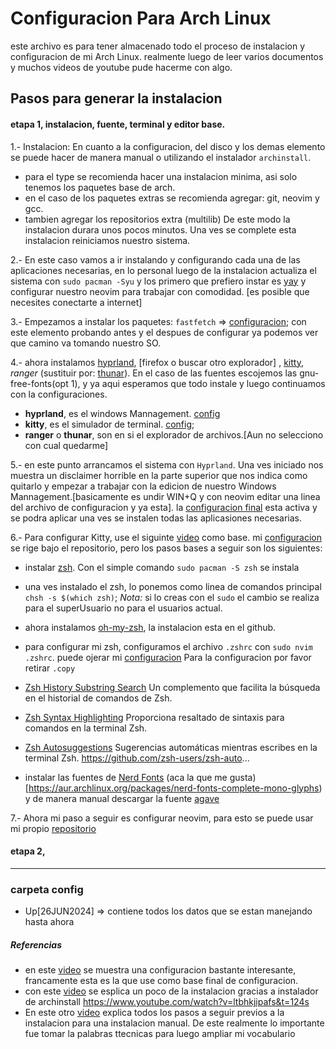 # Configuracion Para Arch Linux

este archivo es para tener almacenado todo el proceso de instalacion y configuracion de mi Arch Linux. realmente luego de leer varios documentos y muchos videos de youtube pude hacerme con algo. 

## Pasos para generar la instalacion

#### etapa 1, instalacion, fuente, terminal y editor base.

1.- Instalacion: En cuanto a la configuracion, del disco y los demas elemento se puede hacer de manera manual o utilizando el instalador `archinstall`. 
 * para el type se recomienda hacer una instalacion minima, asi solo tenemos los paquetes base de arch.
 * en el caso de los paquetes extras se recomienda agregar: git, neovim y gcc.
 * tambien agregar los repositorios extra (multilib)
 De este modo la instalacion durara unos pocos minutos. Una ves se complete esta instalacion reiniciamos nuestro sistema. 

2.- En este caso vamos a ir instalando y configurando cada una de las aplicaciones necesarias, en lo personal luego de la instalacion actualiza el sistema con `sudo pacman -Syu` y los primero que prefiero instar  es [yay](https://github.com/Jguer/yay?tab=readme-ov-file) y configurar nuestro neovim para trabajar con comodidad. [es posible que necesites conectarte a internet]

3.- Empezamos a instalar los paquetes: `fastfetch` => [configuracion](./config/fastfetch/config.jsonc); con este elemento probando antes y el despues de configurar ya podemos ver que camino va tomando nuestro SO.

4.- ahora instalamos [hyprland](https://wiki.archlinux.org/title/Hyprland), [firefox o buscar otro explorador] , [kitty](https://wiki.archlinux.org/title/Kitty), _ranger_ (sustituir por: [thunar](https://wiki.archlinux.org/title/thunar)). En el caso de las fuentes escojemos las gnu-free-fonts(opt 1), y ya aqui esperamos que todo instale y luego continuamos con la configuraciones.
 * __hyprland__, es el windows Mannagement. [config](./config/hypr/hyprland.conf)
 * __kitty__, es el simulador de terminal. [config](./config/kitty); 
 * __ranger__ o __thunar__, son en si el explorador de archivos.[Aun no selecciono con cual quedarme]

5.- en este punto arrancamos el sistema con `Hyprland`. Una ves iniciado nos muestra un disclaimer horrible en la parte superior que nos indica como quitarlo y empezar a trabajar con la edicion de nuestro Windows Mannagement.[basicamente es undir WIN+Q y con neovim editar una linea del archivo de configuracion y ya esta]. la [configuracion final](./config/hypr/hyprland.conf) esta activa y se podra aplicar una ves se instalen todas las aplicasiones necesarias.

6.- Para configurar Kitty, use el siguinte [video](configuracion) como base. mi [configuracion](./config/kitty) se rige bajo el repositorio, pero los pasos bases a seguir son los siguientes:
 * instalar [zsh](https://wiki.archlinux.org/title/Zsh). Con el simple comando `sudo pacman -S zsh` se instala
 * una ves instalado el zsh, lo ponemos como linea de comandos principal `chsh -s $(which zsh)`; _Nota:_ si lo creas con el `sudo` el cambio se realiza para el superUsuario no para el usuarios actual. 
 * ahora instalamos [oh-my-zsh](https://github.com/ohmyzsh/ohmyzsh), la instalacion esta en el github.
 * para configurar mi zsh, configuramos el archivo `.zshrc` con `sudo nvim .zshrc`. puede ojerar mi [configuracion](./config/zshrc.copy) 
  Para la configuracion por favor retirar `.copy`
  * [Zsh History Substring Search](https://github.com/zsh-users/zsh-history-substring-search)
        Un complemento que facilita la búsqueda en el historial de comandos de Zsh.

  * [Zsh Syntax Highlighting](https://github.com/zsh-users/zsh-syntax-highlighting)
        Proporciona resaltado de sintaxis para comandos en la terminal Zsh. 

  * [Zsh Autosuggestions](https://github.com/zsh-users/zsh-autosuggestions/blob/master/INSTALL.md)
        Sugerencias automáticas mientras escribes en la terminal Zsh. https://github.com/zsh-users/zsh-auto...
  * instalar las fuentes de [Nerd Fonts](https://github.com/ryanoasis/nerd-fonts?tab=readme-ov-file#option-4-arch-extra-repository) (aca la que me gusta)[https://aur.archlinux.org/packages/nerd-fonts-complete-mono-glyphs) y de manera manual descargar la fuente [agave](https://github.com/ryanoasis/nerd-fonts/releases/download/v3.2.1/Agave.zip)

7.- Ahora mi paso a seguir es configurar neovim, para esto se puede usar mi propio [repositorio](https://github.com/hikdul/nvim)


#### etapa 2, 

---


### carpeta config

* Up[26JUN2024] => contiene todos los datos que se estan manejando hasta ahora

##### Referencias

* en este [video](https://www.youtube.com/watch?v=Ka76a9UzRDM&list=PL6hUe7QiuXd6IjklArH0KlqcW-S4KHsCG&index=10) se muestra una configuracion bastante interesante, francamente esta es la que use como base final de configuracion.
* con este [video](https://www.youtube.com/watch?v=ltbhkjipafs&t=124s) se esplica un poco de la instalacion gracias a instalador de archinstall
https://www.youtube.com/watch?v=ltbhkjipafs&t=124s
* En este otro [video](https://www.youtube.com/watch?v=2rh4Ik4WQZA&t=2883s) explica todos los pasos a seguir previos a la instalacion para una instalacion manual. De este realmente lo importante fue tomar la palabras ttecnicas para luego ampliar mi vocabulario

